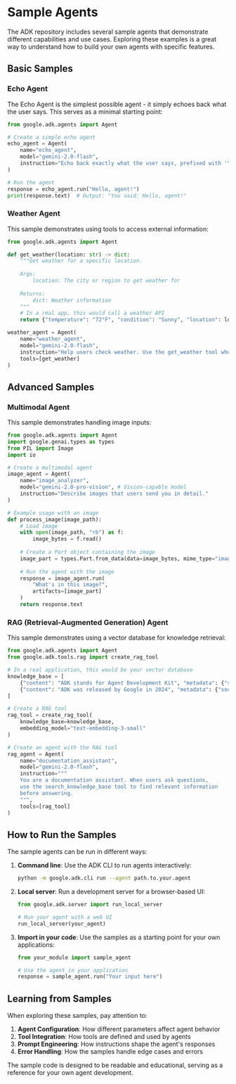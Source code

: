 # Sample Agents

The ADK repository includes several sample agents that demonstrate different capabilities and use cases. Exploring these examples is a great way to understand how to build your own agents with specific features.

## Basic Samples

### Echo Agent

The Echo Agent is the simplest possible agent - it simply echoes back what the user says. This serves as a minimal starting point:

```python
from google.adk.agents import Agent

# Create a simple echo agent
echo_agent = Agent(
    name="echo_agent",
    model="gemini-2.0-flash",
    instruction="Echo back exactly what the user says, prefixed with 'You said: '"
)

# Run the agent
response = echo_agent.run("Hello, agent!")
print(response.text)  # Output: "You said: Hello, agent!"
```

### Weather Agent

This sample demonstrates using tools to access external information:

```python
from google.adk.agents import Agent

def get_weather(location: str) -> dict:
    """Get weather for a specific location.
    
    Args:
        location: The city or region to get weather for
        
    Returns:
        dict: Weather information
    """
    # In a real app, this would call a weather API
    return {"temperature": "72°F", "condition": "Sunny", "location": location}

weather_agent = Agent(
    name="weather_agent",
    model="gemini-2.0-flash",
    instruction="Help users check weather. Use the get_weather tool when asked about weather.",
    tools=[get_weather]
)
```

## Advanced Samples

### Multimodal Agent

This sample demonstrates handling image inputs:

```python
from google.adk.agents import Agent
import google.genai.types as types
from PIL import Image
import io

# Create a multimodal agent
image_agent = Agent(
    name="image_analyzer",
    model="gemini-2.0-pro-vision", # Vision-capable model
    instruction="Describe images that users send you in detail."
)

# Example usage with an image
def process_image(image_path):
    # Load image
    with open(image_path, "rb") as f:
        image_bytes = f.read()
    
    # Create a Part object containing the image
    image_part = types.Part.from_data(data=image_bytes, mime_type="image/jpeg")
    
    # Run the agent with the image
    response = image_agent.run(
        "What's in this image?", 
        artifacts=[image_part]
    )
    return response.text
```

### RAG (Retrieval-Augmented Generation) Agent

This sample demonstrates using a vector database for knowledge retrieval:

```python
from google.adk.agents import Agent
from google.adk.tools.rag import create_rag_tool

# In a real application, this would be your vector database
knowledge_base = [
    {"content": "ADK stands for Agent Development Kit", "metadata": {"source": "docs"}},
    {"content": "ADK was released by Google in 2024", "metadata": {"source": "docs"}}
]

# Create a RAG tool
rag_tool = create_rag_tool(
    knowledge_base=knowledge_base,
    embedding_model="text-embedding-3-small"
)

# Create an agent with the RAG tool
rag_agent = Agent(
    name="documentation_assistant",
    model="gemini-2.0-flash",
    instruction="""
    You are a documentation assistant. When users ask questions,
    use the search_knowledge_base tool to find relevant information
    before answering.
    """,
    tools=[rag_tool]
)
```

## How to Run the Samples

The sample agents can be run in different ways:

1. **Command line**: Use the ADK CLI to run agents interactively:
   ```bash
   python -m google.adk.cli run --agent path.to.your.agent
   ```

2. **Local server**: Run a development server for a browser-based UI:
   ```python
   from google.adk.server import run_local_server
   
   # Run your agent with a web UI
   run_local_server(your_agent)
   ```

3. **Import in your code**: Use the samples as a starting point for your own applications:
   ```python
   from your_module import sample_agent
   
   # Use the agent in your application
   response = sample_agent.run("Your input here")
   ```

## Learning from Samples

When exploring these samples, pay attention to:

1. **Agent Configuration**: How different parameters affect agent behavior
2. **Tool Integration**: How tools are defined and used by agents
3. **Prompt Engineering**: How instructions shape the agent's responses
4. **Error Handling**: How the samples handle edge cases and errors

The sample code is designed to be readable and educational, serving as a reference for your own agent development.
